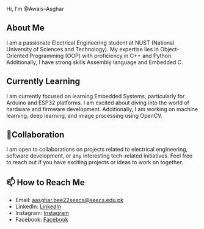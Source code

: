  Hi, I’m @Awais-Asghar

## About Me
I am a passionate Electrical Engineering student at NUST (National University of Sciences and Technology). My expertise lies in Object-Oriented Programming (OOP) with proficiency in C++ and Python. Additionally, I have strong skills Assembly language and Embedded C.

## Currently Learning
I am currently focused on learning Embedded Systems, particularly for Arduino and ESP32 platforms. I am excited about diving into the world of hardware and firmware development. Additionally, I am working on machine learning, deep learning, and image processing using OpenCV.

## 💞Collaboration
I am open to collaborations on projects related to electrical engineering, software development, or any interesting tech-related initiatives. Feel free to reach out if you have exciting projects or ideas to work on together.

## 📫 How to Reach Me
- Email: aasghar.bee22seecs@seecs.edu.pk
- LinkedIn: [LinkedIn](https://www.linkedin.com/in/awais-asghar-500515262/)
- Instagram: [Instagram](https://www.instagram.com/awais_asghar_a/)
- Facebook: [Facebook](https://www.facebook.com/awaisasghar.asgharali/)

<!---
Awais-Asghar/Awais-Asghar is a ✨ special ✨ repository because its `README.md` (this file) appears on your GitHub profile.
You can click the Preview link to take a look at your changes.
--->
